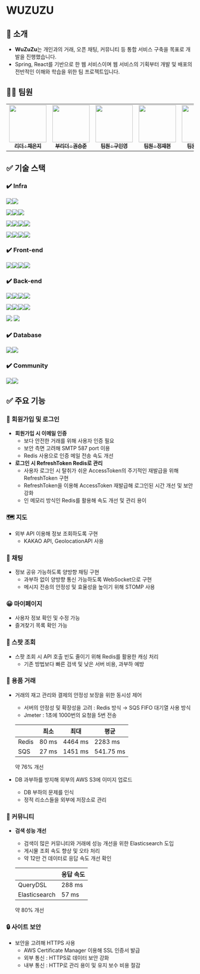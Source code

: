 # WUZUZU

## 👋 소개

- **WuZuZu**는 개인과의 거래, 오픈 채팅, 커뮤니티 등 통합 서비스 구축을 목표로 개발을 진행했습니다.
- Spring, React를 기반으로 한 웹 서비스이며 웹 서비스의 기획부터 개발 및 배포의 전반적인 이해와 학습을 위한 팀 프로젝트입니다.

## 👩‍💻 팀원

<table>
  <tbody>
    <tr>
      <td align="center"><a href="https://github.com/eondi"><img src="https://avatars.githubusercontent.com/u/53809248?v=4" width="100px;" alt=""/><br /><sub><b> 리더 : 채은지 </b></sub></a><br /></td>
      <td align="center"><a href="https://github.com/SeungJun-Kwon"><img src="https://avatars.githubusercontent.com/u/80217301?v=4" width="100px;" alt=""/><br /><sub><b> 부리더 : 권승준 </b></sub></a><br /></td>
      <td align="center"><a href="https://github.com/9noeyni9"><img src="https://avatars.githubusercontent.com/u/111550787?v=4" width="100px;" alt=""/><br /><sub><b> 팀원 : 구인영 </b></sub></a><br /></td>
      <td align="center"><a href="https://github.com/pastjung"><img src="https://avatars.githubusercontent.com/u/87860163?v=4" width="100px;" alt=""/><br /><sub><b> 팀원 : 정재현 </b></sub></a><br /></td>
      <td align="center"><a href="https://github.com/gorockgorock"><img src="https://avatars.githubusercontent.com/u/154955856?v=4" width="100px;" alt=""/><br /><sub><b> 팀원 : 황세연 </b></sub></a><br /></td>
    </tr>
  </tbody>
</table>

## ✅ 기술 스택

### ✔️ Infra
<img src="https://img.shields.io/badge/git-F05032?style=for-the-badge&logo=git&logoColor=white"><img src="https://img.shields.io/badge/github-181717?style=for-the-badge&logo=github&logoColor=white">

<img src="https://img.shields.io/badge/docker-%230db7ed.svg?style=for-the-badge&logo=docker&logoColor=white"><img src="https://img.shields.io/badge/docker%20compose-6933FF?style=for-the-badge&logo=docker&logoColor=white"><img src="https://img.shields.io/badge/GitHub Actions-2088FF?style=for-the-badge&logo=GitHub Actions&logoColor=white">

<img src="https://img.shields.io/badge/amazon%20rds-527FFF?style=for-the-badge&logo=amazonrds&logoColor=white"><img src="https://img.shields.io/badge/Amazon%20EC2-FF9900?style=for-the-badge&logo=Amazon%20EC2&logoColor=white"><img src="https://img.shields.io/badge/amazon%20elasticache-C925D1?style=for-the-badge&logo=amazonelasticache&logoColor=white"><img src="https://img.shields.io/badge/amazon%20route53-FF4F8B?style=for-the-badge&logo=amazonroute53&logoColor=white">

<img src="https://img.shields.io/badge/amazon%20sqs-FF9900?style=for-the-badge&logo=amazonsqs&logoColor=white"><img src="https://img.shields.io/badge/Amazon%20S3-569A31?style=for-the-badge&logo=Amazon%20S3&logoColor=white"><img src="https://img.shields.io/badge/Amazon%20CloudFront-068584?style=for-the-badge&logo=&logoColor=white"><img src="https://img.shields.io/badge/Amazon%20CodeDeploy-CB3837?style=for-the-badge&logo=&logoColor=white">

### ✔️ Front-end
<img src="https://img.shields.io/badge/html5-E34F26?style=for-the-badge&logo=html5&logoColor=white"><img src="https://img.shields.io/badge/css-1572B6?style=for-the-badge&logo=css3&logoColor=white"><img src="https://img.shields.io/badge/javascript-F7DF1E?style=for-the-badge&logo=javascript&logoColor=black"><img src="https://img.shields.io/badge/react-61DAFB?style=for-the-badge&logo=react&logoColor=black">

### ✔️ Back-end
<img  src="https://img.shields.io/badge/Java-007396?style=for-the-badge&logo=OpenJDK&logoColor=white"><img src="https://img.shields.io/badge/spring-6DB33F?style=for-the-badge&logo=spring&logoColor=white"><img src="https://img.shields.io/badge/springboot-6DB33F?style=for-the-badge&logo=springboot&logoColor=white"><img src="https://img.shields.io/badge/Spring Security-6DB33F?style=for-the-badge&logo=Spring Security&logoColor=white">

<img  src="https://img.shields.io/badge/stomp-000000?style=for-the-badge&logo=&logoColor=white"><img src="https://img.shields.io/badge/jjwt-97979A?style=for-the-badge&logo=&logoColor=white"><img src="https://img.shields.io/badge/kakao%20openapi-FFCD00?style=for-the-badge&logo=kakao&logoColor=white"><img src="https://img.shields.io/badge/smtp-EA4335?style=for-the-badge&logo=&logoColor=white">

<img src="https://img.shields.io/badge/Elasticsearch-005571?style=for-the-badge&logo=Elasticsearch&logoColor=white">

<img src="https://img.shields.io/badge/apache%20jmeter-D22128?style=for-the-badge&logo=apachejmeter&logoColor=white">

### ✔️ Database
<img src="https://img.shields.io/badge/mysql-4479A1?style=for-the-badge&logo=mysql&logoColor=white"><img src="https://img.shields.io/badge/Redis-DC382D?style=for-the-badge&logo=Redis&logoColor=white">

### ✔️ Community
<img src="https://img.shields.io/badge/slack-4A154B?style=for-the-badge&logo=slack&logoColor=white"><img src="https://img.shields.io/badge/zep-0078D4?style=for-the-badge&logo=&logoColor=white">


## ✅ 주요 기능

### 🔐 회원가입 및 로그인
- **회원가입 시 이메일 인증**
    - 보다 안전한 거래를 위해 사용자 인증 필요
    - 보안 측면 고려해 SMTP 587 port 이용
    - Redis 사용으로 인증 메일 전송 속도 개선
- **로그인 시 RefreshToken Redis로 관리**
    - 사용자 로그인 시 탈취가 쉬운 AccessToken의 주기적인 재발급을 위해 RefreshToken 구현
    - RefreshToken을 이용해 AccessToken 재발급해 로그인된 시간 개선 및 보안 강화
    - 인 메모리 방식인 Redis를 활용해 속도 개선 및 관리 용이

### 🗺 지도
- 외부 API 이용해 정보 조회하도록 구현
  - KAKAO API, GeolocationAPI 사용  

### 💬 채팅
- 정보 공유 가능하도록 양방향 채팅 구현
    - 과부하 없이 양방향 통신 가능하도록 WebSocket으로 구현
    - 메시지 전송의 안정성 및 효율성을 높이기 위해 STOMP 사용

### 😀 마이페이지
- 사용자 정보 확인 및 수정 가능
- 즐겨찾기 목록 확인 가능

### 🚩 스팟 조회
- 스팟 조회 시 API 호출 빈도 줄이기 위해 Redis를 활용한 캐싱 처리
    - 기존 방법보다 빠른 검색 및 낮은 서버 비용, 과부하 예방

### 🚚 용품 거래
- 거래의 재고 관리와 결제의 안정성 보장을 위한 동시성 제어
    - 서버의 안정성 및 확장성을 고려 : Redis 방식 → SQS FIFO 대기열 사용 방식
    - Jmeter : 1초에 1000번의 요청을 5번 전송
    
    |  | 최소 | 최대 | 평균 |
    | --- | --- | --- | --- |
    | Redis | 80 ms | 4464 ms | 2283 ms |
    | SQS | 27 ms | 1451 ms | 541.75 ms |
    
    약 76% 개선

- DB 과부하를 방지해 외부의 AWS S3에 이미지 업로드
    - DB 부하의 문제를 인식
    - 정적 리소스들을 외부에 저장소로 관리

### 📄 커뮤니티
- **검색 성능 개선**
    - 검색이 많은 커뮤니티와 거래에 성능 개선을 위한 Elasticsearch 도입
    - 게시물 조회 속도 향상 및 오타 처리
    - 약 12만 건 데이터로 응답 속도 개선 확인
    
    |  | 응답 속도 |
    | --- | --- |
    | QueryDSL | 288 ms |
    | Elasticsearch | 57 ms |
    
    약 80% 개선

### 🔒 사이트 보안
- 보안을 고려해 HTTPS 사용
    - AWS Certificate Manager 이용해 SSL 인증서 발급
    - 외부 통신 : HTTPS로 데이터 보안 강화
    - 내부 통신 : HTTP로 관리 용이 및 유지 보수 비용 절감


